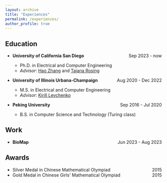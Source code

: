 ```yaml
---
layout: archive
title: "Experiences"
permalink: /experiences/
author_profile: true
---
```


## Education
* <b>University of California San Diego</b> <span style="float:right;"> Sep 2023 - now </span>
    * Ph.D. in Electrical and Computer Engineering
    * <i>Advisor</i>: [Hao Zhang](https://cseweb.ucsd.edu/~haozhang/) and [Tajana Rosing](https://cseweb.ucsd.edu/~trosing/)

* <b>University of Illinois Urbana-Champaign</b> <span style="float:right;"> Aug 2020 - Dec 2022 </span>
    * M.S. in Electrical and Computer Engineering
    * <i>Advisor</i>: [Kirill Levchenko](https://klevchen.ece.illinois.edu/)

* <b>Peking University</b> <span style="float:right;"> Sep 2016 - Jul 2020 </span>
    * B.S. in Computer Science and Technology (Turing class)

## Work 

* <b>BioMap</b><span style="float:right;"> Jun 2023 - Aug 2023 </span>

## Awards

* Silver Medal in Chinese Mathematical Olympiad <span style="float:right;">2015</span>
* Gold Medal in Chinese Girls' Mathematical Olympiad <span style="float:right;">2015</span>
